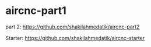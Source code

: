 # aircnc-part1

part 2: https://github.com/shakilahmedatik/aircnc-part2


Starter: https://github.com/shakilahmedatik/aircnc-starter

